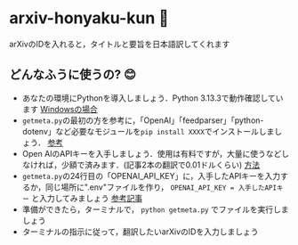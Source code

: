 # arxiv-honyaku-kun 🧐
arXivのIDを入れると，タイトルと要旨を日本語訳してくれます

## どんなふうに使うの? 😊

+ あなたの環境にPythonを導入しましょう．Python 3.13.3で動作確認しています [Windowsの場合](https://sukkiri.jp/technologies/processors/python/python%E3%81%AE%E3%82%A4%E3%83%B3%E3%82%B9%E3%83%88%E3%83%BC%E3%83%AB%E6%96%B9%E6%B3%95windows%E7%B7%A8.html)
+ ```getmeta.py```の最初の方を参考に，「OpenAI」「feedparser」「python-dotenv」など必要なモジュールを```pip install XXXX```でインストールしましょう． [参考](https://qiita.com/kakari8888/items/86d9c255204b063c87ee)
+ Open AIのAPIキーを入手しましょう．使用は有料ですが，大量に使うなどしなければ，少額で済みます．(記事2本の翻訳で0.01ドルくらい) [方法](https://note.com/yon4987/n/n5d2f0bd3356c#b3ef293d-4e38-472a-a353-b1056a9d1524)
+ ```getmeta.py```の24行目の「OPENAI_API_KEY」に，入手したAPIキーを入力するか，同じ場所に".env"ファイルを作り，
```OPENAI_API_KEY = 入手したAPIキー```
と入力してみましょう [参考記事](https://zenn.dev/nakashi94/articles/9c93b6a58acdb4)
+ 準備ができたら，ターミナルで，
```python getmeta.py```
でファイルを実行しましょう
+ ターミナルの指示に従って，翻訳したいarXivのIDを入力しましょう
